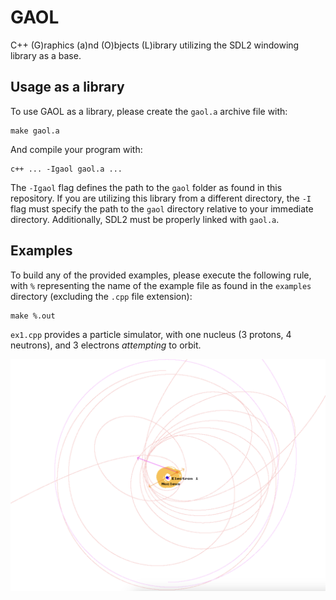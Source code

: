 # GAOL

C++ (G)raphics (a)nd (O)bjects (L)ibrary utilizing the SDL2 windowing library as a base.

## Usage as a library

To use GAOL as a library, please create the `gaol.a` archive file with:

```
make gaol.a
```

And compile your program with:

```
c++ ... -Igaol gaol.a ...
```

The `-Igaol` flag defines the path to the `gaol` folder as found in this repository.
If you are utilizing this library from a different directory, the `-I` flag must
specify the path to the `gaol` directory relative to your immediate directory.
Additionally, SDL2 must be properly linked with `gaol.a`.

## Examples

To build any of the provided examples, please execute the following rule, with `%` representing
the name of the example file as found in the `examples` directory (excluding the `.cpp` file extension):

```
make %.out
```

`ex1.cpp` provides a particle simulator, with one nucleus (3 protons, 4 neutrons), and 3 electrons *attempting* to orbit.

![Example 1](ex1.png?raw=true "Example 1")
